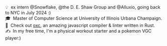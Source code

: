 💡 &nbsp;ex intern @Snowflake, @the D. E. Shaw Group and @Alluxio, going back to NYC in July 2024 :)\
🎓 &nbsp;Master of Computer Science at University of Illinois Urbana Champaign.\
🌱 &nbsp;Check out [oxc](https://github.com/web-infra-dev/oxc), an amazing javascript compiler & linter written in Rust.\
✍️ &nbsp;In my free time, I'm a physical workout starter and a pokemon VGC player:)
